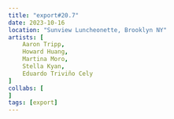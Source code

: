 ```yaml
---
title: "export#20.7"
date: 2023-10-16
location: "Sunview Luncheonette, Brooklyn NY"
artists: [
	Aaron Tripp,
    Howard Huang,
    Martina Moro,
    Stella Kyan,
	Eduardo Triviño Cely
]
collabs: [
]
tags: [export]
---
```


